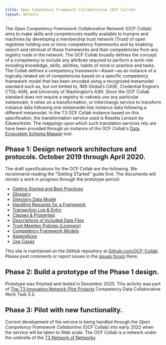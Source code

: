```yaml
---
title: Open Competency Framework Collaborative (OCF Collab)
layout: default
---
```

The <em>Open Competency Framework Collaborative Network</em> (OCF Collab) aims to make skills and competencies readily available to humans and machines by developing a membership trust network (Trust) of open registries holding one or more competency frameworks and by enabling search and retrieval of those frameworks and their competencies from any registry node in the network. The OCF Collab broadly defines the concept of a competency to include any attribute required to perform a work role including knowledge, skills, abilities, habits of mind or practice and tasks. The Collab defines a competency framework&mdash;Asset&mdash;as an instance of a logically related set of competencies based on a specific competency framework model that has been encoded using a recognized metamodel standard such as, but not limited to, IMS Global’s CASE, Credential Engine’s CTDL-ASN, and University of Washington’s ASN. Since the OCF Collab standard does not require a registry to natively use any particular metamodel, it relies on a transformation, or interchange service to transform instance data following one metamodel into instance data following a different metamodel.  In the T3 OCF Collab instance based on this specification, the transformation service used is Rosetta Lenssm by Eduworkstm. The mappings upon which such translation services rely are have been provided through an instance of the OCF Collab's [Data Ecosystem Schema Mapper](https://github.com/t3-innovation-network/desm/blob/master/README.md) tool.

## Phase 1: Design network architecture and protocols. October 2019 through April 2020.

The draft specifications for the OCF Collab are the following. We recommend reading the "Getting STarted" guide first. The documents will remain a work in progress through the prototype period:

* [Getting Started and Best Practices](https://docs.google.com/document/d/1JqYLUZ8ehPDV4S2PYVs3EbAXJdgUCKOxE_e_MfcInK8/edit?usp=sharing)
* [Glossary](https://docs.google.com/document/d/1jwAhm8LhsEgQsbcMz0SJZmcJlTTu8iunY8SZaryNBTk/edit?usp=sharing)
* [Directory Data Model](https://docs.google.com/document/d/1iQQ7ePdn4FzbWVRNHy3YYRHuR2ijteWOitOkxa8jWBA/edit?usp=sharing)
* [Handling Requests for a Framework](https://docs.google.com/document/d/1YwnzDfqEd3POyL8IIB70jihUDQga8YKaQyXCGwXax0o/edit?usp=sharing)
* [Transaction Log & Entry](https://docs.google.com/document/d/1JzQFh4X5XEHG5cceop9_r1u-rUKRThmG6sr3_bYYrY0/edit?usp=sharing)
* [Classes & Properties](https://docs.google.com/document/d/1SfrNsIH5U3ENh7irzWxoyYsTunFJFcpOhhWjjs5ZV_w/edit?usp=sharing)
* [Descriptions of Included Data Files](https://docs.google.com/document/d/1JP5OuJJNkxA612A6AeKIhIsoDVenUv826sf1IisZsHI/edit?usp=sharing)
* [Trust Member Policies (Licenses)](https://docs.google.com/document/d/13LaE-OQrumSW-ubyQhOaDYrMkH9kJUxNYS3mk5xcBGg/edit?usp=sharing)
* [Competency Framework Models](https://docs.google.com/document/d/1NmIgAU2ZYbW0YcJn9-inazjaGSKSz0wEc2bgMYdCO7w/edit?usp=sharing)
* [Appendices](https://docs.google.com/document/d/1h9H8ie0irQaVl7ypvA00vWrmcqqnQQQGLjO5qHl_234/edit?usp=sharing)
* [Use Cases](https://docs.google.com/document/d/1YuXRyfR78wtFImjkyP4O6FcgQ4NB08BpGCTbg6O4GGM/edit#)
 
This site is maintained on the GitHub repository at [Github.com/OCF-Collab](https://github.com/OCF-Collab/ocf-collab.github.io). Please post comments or report issues in the [issues forum](https://github.com/OCF-Collab/ocf-collab.github.io/issues) there.

## Phase 2: Build a prototype of the Phase 1 design.

Prototype was finished and tested in December 2020. This activity was part of [The T3 Innovation Network Pilot Projects](https://www.uschamberfoundation.org/t3-innovation/pilot-projects) Competency Data Collaborative Work Task 5.2.

## Phase 3: Pilot with new functionality.

Current development of the service is being handled through the <em>Open Competency Framework Collabortive</em> (OCF Collab) into early 2022 when the service will be taken to Web scale. The OCF Collab is a network under the umbrella of the [T3 Network of Networks](https://github.com/OCF-Collab/ocf-collab.github.io/blob/master/index.md). 
